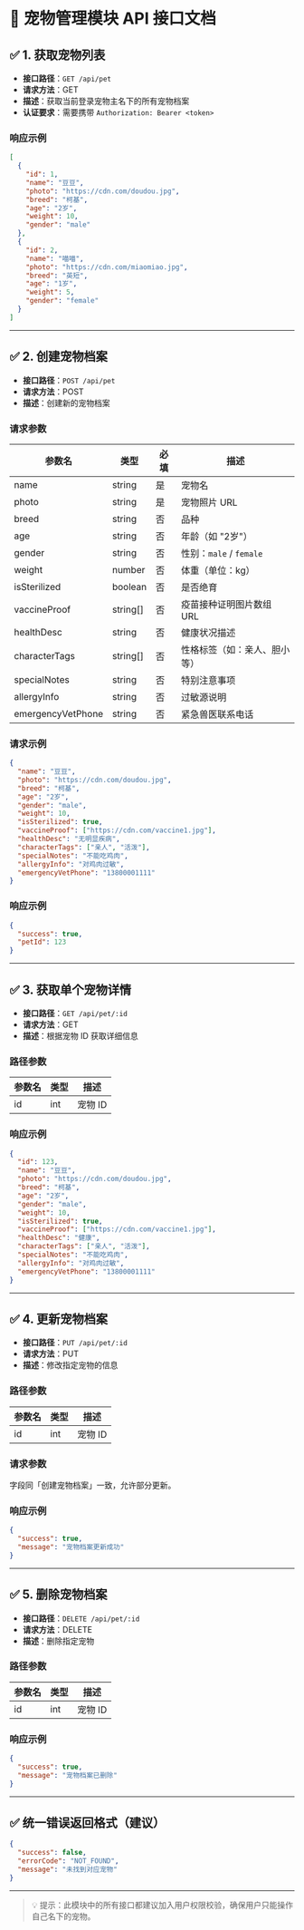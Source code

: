 

# 🐾 宠物管理模块 API 接口文档

## ✅ 1. 获取宠物列表

- **接口路径**：`GET /api/pet`
- **请求方法**：GET  
- **描述**：获取当前登录宠物主名下的所有宠物档案
- **认证要求**：需要携带 `Authorization: Bearer <token>`

### 响应示例

```json
[
  {
    "id": 1,
    "name": "豆豆",
    "photo": "https://cdn.com/doudou.jpg",
    "breed": "柯基",
    "age": "2岁",
    "weight": 10,
    "gender": "male"
  },
  {
    "id": 2,
    "name": "喵喵",
    "photo": "https://cdn.com/miaomiao.jpg",
    "breed": "英短",
    "age": "1岁",
    "weight": 5,
    "gender": "female"
  }
]
```

------

## ✅ 2. 创建宠物档案

- **接口路径**：`POST /api/pet`
- **请求方法**：POST
- **描述**：创建新的宠物档案

### 请求参数

| 参数名            | 类型     | 必填 | 描述                         |
| ----------------- | -------- | ---- | ---------------------------- |
| name              | string   | 是   | 宠物名                       |
| photo             | string   | 是   | 宠物照片 URL                 |
| breed             | string   | 否   | 品种                         |
| age               | string   | 否   | 年龄（如 "2岁"）             |
| gender            | string   | 否   | 性别：`male` / `female`      |
| weight            | number   | 否   | 体重（单位：kg）             |
| isSterilized      | boolean  | 否   | 是否绝育                     |
| vaccineProof      | string[] | 否   | 疫苗接种证明图片数组 URL     |
| healthDesc        | string   | 否   | 健康状况描述                 |
| characterTags     | string[] | 否   | 性格标签（如：亲人、胆小等） |
| specialNotes      | string   | 否   | 特别注意事项                 |
| allergyInfo       | string   | 否   | 过敏源说明                   |
| emergencyVetPhone | string   | 否   | 紧急兽医联系电话             |

### 请求示例

```json
{
  "name": "豆豆",
  "photo": "https://cdn.com/doudou.jpg",
  "breed": "柯基",
  "age": "2岁",
  "gender": "male",
  "weight": 10,
  "isSterilized": true,
  "vaccineProof": ["https://cdn.com/vaccine1.jpg"],
  "healthDesc": "无明显疾病",
  "characterTags": ["亲人", "活泼"],
  "specialNotes": "不能吃鸡肉",
  "allergyInfo": "对鸡肉过敏",
  "emergencyVetPhone": "13800001111"
}
```

### 响应示例

```json
{
  "success": true,
  "petId": 123
}
```

------

## ✅ 3. 获取单个宠物详情

- **接口路径**：`GET /api/pet/:id`
- **请求方法**：GET
- **描述**：根据宠物 ID 获取详细信息

### 路径参数

| 参数名 | 类型 | 描述    |
| ------ | ---- | ------- |
| id     | int  | 宠物 ID |

### 响应示例

```json
{
  "id": 123,
  "name": "豆豆",
  "photo": "https://cdn.com/doudou.jpg",
  "breed": "柯基",
  "age": "2岁",
  "gender": "male",
  "weight": 10,
  "isSterilized": true,
  "vaccineProof": ["https://cdn.com/vaccine1.jpg"],
  "healthDesc": "健康",
  "characterTags": ["亲人", "活泼"],
  "specialNotes": "不能吃鸡肉",
  "allergyInfo": "对鸡肉过敏",
  "emergencyVetPhone": "13800001111"
}
```

------

## ✅ 4. 更新宠物档案

- **接口路径**：`PUT /api/pet/:id`
- **请求方法**：PUT
- **描述**：修改指定宠物的信息

### 路径参数

| 参数名 | 类型 | 描述    |
| ------ | ---- | ------- |
| id     | int  | 宠物 ID |

### 请求参数

字段同「创建宠物档案」一致，允许部分更新。

### 响应示例

```json
{
  "success": true,
  "message": "宠物档案更新成功"
}
```

------

## ✅ 5. 删除宠物档案

- **接口路径**：`DELETE /api/pet/:id`
- **请求方法**：DELETE
- **描述**：删除指定宠物

### 路径参数

| 参数名 | 类型 | 描述    |
| ------ | ---- | ------- |
| id     | int  | 宠物 ID |

### 响应示例

```json
{
  "success": true,
  "message": "宠物档案已删除"
}
```

------

## ✅ 统一错误返回格式（建议）

```json
{
  "success": false,
  "errorCode": "NOT_FOUND",
  "message": "未找到对应宠物"
}
```

------

> 💡 提示：此模块中的所有接口都建议加入用户权限校验，确保用户只能操作自己名下的宠物。